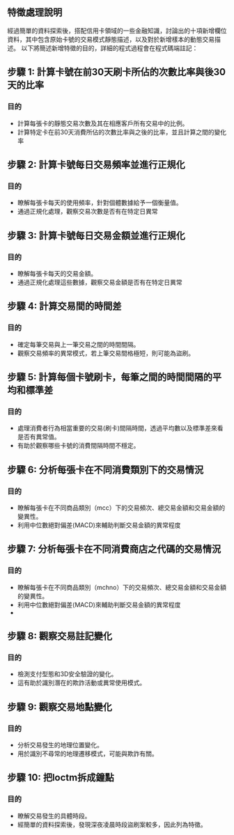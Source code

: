 ## 特徵處理說明
經過簡單的資料探索後，搭配信用卡領域的一些金融知識，討論出的十項新增欄位資料，其中包含原始卡號的交易模式靜態描述，以及對於新增樣本的動態交易描述。
以下將簡述新增特徵的目的，詳細的程式過程會在程式碼端註記：

## 步驟 1: 計算卡號在前30天刷卡所佔的次數比率與後30天的比率

### 目的
- 計算每張卡的靜態交易次數及其在相應客戶所有交易中的比例。
- 計算特定卡在前30天消費所佔的次數比率與之後的比率，並且計算之間的變化率

## 步驟 2: 計算卡號每日交易頻率並進行正規化

### 目的
- 瞭解每張卡每天的使用頻率，針對個體數據給予一個衡量值。
- 通過正規化處理，觀察交易次數是否有在特定日異常

## 步驟 3: 計算卡號每日交易金額並進行正規化

### 目的
- 瞭解每張卡每天的交易金額。
- 通過正規化處理這些數據，觀察交易金額是否有在特定日異常

## 步驟 4: 計算交易間的時間差

### 目的
- 確定每筆交易與上一筆交易之間的時間間隔。
- 觀察交易頻率的異常模式，若上筆交易間格極短，則可能為盜刷。

## 步驟 5: 計算每個卡號刷卡，每筆之間的時間間隔的平均和標準差

### 目的
- 處理消費者行為相當重要的交易(刷卡)間隔時間，透過平均數以及標準差來看是否有異常值。
- 有助於觀察哪些卡號的消費間隔時間不穩定。

## 步驟 6: 分析每張卡在不同消費類別下的交易情況

### 目的
- 瞭解每張卡在不同商品類別（mcc）下的交易頻次、總交易金額和交易金額的變異性。
- 利用中位數絕對偏差(MACD)來輔助判斷交易金額的異常程度

## 步驟 7: 分析每張卡在不同消費商店之代碼的交易情況

### 目的
- 瞭解每張卡在不同商品類別（mchno）下的交易頻次、總交易金額和交易金額的變異性。
- 利用中位數絕對偏差(MACD)來輔助判斷交易金額的異常程度
- 
## 步驟 8: 觀察交易註記變化

### 目的
- 檢測支付型態和3D安全驗證的變化。
- 這有助於識別潛在的欺詐活動或異常使用模式。
  
## 步驟 9: 觀察交易地點變化

### 目的
- 分析交易發生的地理位置變化。
- 用於識別不尋常的地理遷移模式，可能與欺詐有關。

## 步驟 10: 把loctm拆成鐘點

### 目的
- 瞭解交易發生的具體時段。
- 經簡單的資料探索後，發現深夜凌晨時段盜刷案較多，因此列為特徵。
